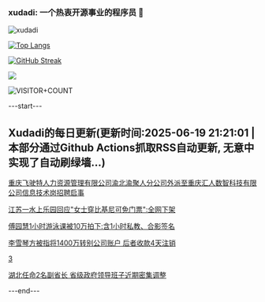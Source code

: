 ### xudadi: 一个热衷开源事业的程序员 👋

![xudadi](https://github-readme-stats-git-masterorgs-github-readme-stats-team.vercel.app/api?username=xudadi)

[![Top Langs](https://github-readme-stats.vercel.app/api/top-langs/?username=xudadi)](https://github.com/anuraghazra/github-readme-stats)

[![GitHub Streak](https://streak-stats.demolab.com?user=xudadi&locale=zh_Hans)](https://git.io/streak-stats)

![](https://raw.githubusercontent.com/xudadi/xudadi/main/assets/github-contribution-grid-snake.svg)

![VISITOR+COUNT](https://komarev.com/ghpvc/?username=xudadi&label=VISITOR+COUNT)


---start---

## Xudadi的每日更新(更新时间:2025-06-19 21:21:01 | 本部分通过Github Actions抓取RSS自动更新, 无意中实现了自动刷绿墙...)

[重庆飞驶特人力资源管理有限公司渝北渝聚人分公司外派至重庆汇人数智科技有限公司信息技术岗招聘启事](https://www.gongkaoleida.com/article/2462227)

[江苏一水上乐园回应"女士穿比基尼可免门票":全网下架](https://m.163.com/news/article/K2EFM5P40550B6IS.html)

[傅园慧1小时游泳课被10万拍下:含1小时私教、合影签名](https://m.163.com/news/article/K2EEIL9V0550B6IS.html)

[李雪琴方被指将1400万转别公司账户 后者收款4天注销](https://m.163.com/news/article/K2E9FA9N0514BE2Q.html)

[3](https://m.163.com/touch/news/sub/domestic)

[湖北任命2名副省长 省级政府领导班子近期密集调整](https://m.163.com/news/article/K2E96FHU055040N3.html)

---end---
